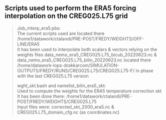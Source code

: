 ## Scripts used to perform the ERA5 forcing interpolation on the CREG025.L75 grid <br>
>
> Job_interp_era5.pbs: <br>
> The current scripts used are located there /home1/datawork/ctalandi/PRE-POST/FREDY/WEIGHTS/OFF-LINE/ERA5 <br>
> It has been used to interpolate both scalars & vectors relying on the weights files data_nemo_era5_CREG025.L75_bicub_20220623.nc & data_nemo_era5_CREG025.L75_bilin_20220623.nc located there /home/datawork-lops-drakkarcom/SIMULATION-OUTPUTS/FREDY/RUNS/CREG025.L75/CREG025.L75-F/ in phase with the last CREG025.L75 version <br>
>
> wght_skt.bash and namelist_bilin_era5_skt: <br>
> Used to compute the weights for the ERA5 temperature correction skt <br>
> It has been done there: /home1/datawork/ctalandi/PRE-POST/FREDY/WEIGHTS/CREG025.L75 <br>
> Input files were: corrected_skt_2000_era5.nc & CREG025.L75_domain_cfg.nc (as coordinates.nc)  <br>
